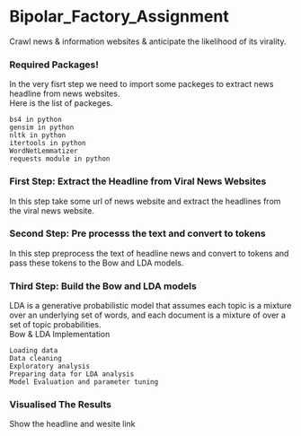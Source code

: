 # Bipolar_Factory_Assignment
Crawl news &amp; information websites & anticipate the likelihood of its virality.

### Required Packages!
In the very fisrt step we need to import some packeges to extract news headline from news websites.\
Here is the list of packeges.
     
    bs4 in python
    gensim in python
    nltk in python
    itertools in python
    WordNetLemmatizer
    requests module in python

### First Step: Extract the Headline from Viral News Websites
In this step take some url of news website and extract the headlines from the viral news website.
### Second Step: Pre processs the text and convert to tokens
In this step preprocess the text of headline news and convert to tokens and pass these tokens to the Bow and LDA models.
### Third Step: Build the Bow and LDA models
LDA is a generative probabilistic model that assumes each topic is a mixture over an underlying set of words, and each document is a mixture of over a set of topic probabilities.\
Bow & LDA Implementation

    Loading data
    Data cleaning
    Exploratory analysis
    Preparing data for LDA analysis
    Model Evaluation and parameter tuning


### Visualised The Results
Show the headline and wesite link
